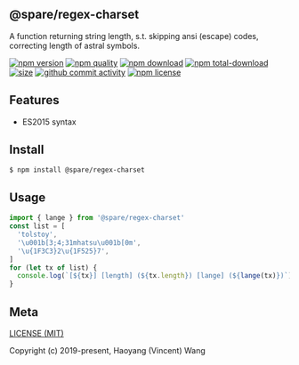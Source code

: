 ## @spare/regex-charset
A function returning string length,
s.t. 
    skipping ansi (escape) codes,
    correcting length of astral symbols.

[![npm version][npm-image]][npm-url]
[![npm quality][quality-image]][quality-url]
[![npm download][download-image]][npm-url]
[![npm total-download][total-download-image]][npm-url]
[![size][size]][size-url]
[![github commit activity][commit-image]][github-url]
[![npm license][license-image]][npm-url]

## Features

- ES2015 syntax

## Install
```console
$ npm install @spare/regex-charset
```

## Usage
```js
import { lange } from '@spare/regex-charset'
const list = [
  'tolstoy',
  '\u001b[3;4;31mhatsu\u001b[0m',
  '\u{1F3C3}2\u{1F525}7',
]
for (let tx of list) {
  console.log(`[${tx}] [length] (${tx.length}) [lange] (${lange(tx)})`)
}
```

## Meta
[LICENSE (MIT)](/LICENSE)

Copyright (c) 2019-present, Haoyang (Vincent) Wang

[//]: <> (Shields)
[npm-image]: https://img.shields.io/npm/v/@spare/regex-charset.svg?style=flat-square
[quality-image]: http://npm.packagequality.com/shield/@spare/regex-charset.svg?style=flat-square
[download-image]: https://img.shields.io/npm/dm/@spare/regex-charset.svg?style=flat-square
[total-download-image]:https://img.shields.io/npm/dt/@spare/regex-charset.svg?style=flat-square
[license-image]: https://img.shields.io/npm/l/@spare/regex-charset.svg?style=flat-square
[commit-image]: https://img.shields.io/github/commit-activity/y/hoyeungw/spare/regex-charset?style=flat-square
[size]: https://flat.badgen.net/packagephobia/install/@spare/regex-charset

[//]: <> (Link)
[npm-url]: https://npmjs.org/package/@spare/regex-charset
[quality-url]: http://packagequality.com/#?package=@spare/regex-charset
[github-url]: https://github.com/hoyeungw/@spare/regex-charset
[size-url]: https://packagephobia.now.sh/result?p=@spare/regex-charset
